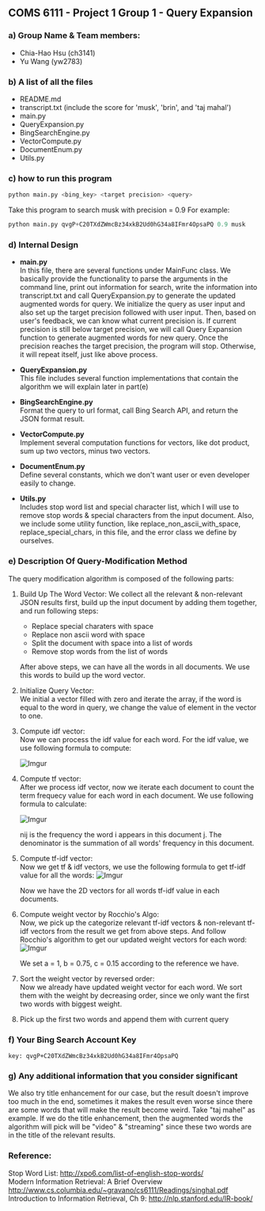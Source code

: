 
## COMS 6111 - Project 1 Group 1 - Query Expansion

### a) Group Name & Team members:
- Chia-Hao Hsu (ch3141)
- Yu Wang (yw2783)

### b) A list of all the files
- README.md
- transcript.txt (include the score for 'musk', 'brin', and 'taj mahal')
- main.py
- QueryExpansion.py
- BingSearchEngine.py
- VectorCompute.py
- DocumentEnum.py
- Utils.py

### c) how to run this program
```python
python main.py <bing_key> <target precision> <query>
```
  Take this program to search musk with precision = 0.9 For example:
```python
python main.py qvgP+C20TXdZWmcBz34xkB2Ud0hG34a8IFmr4OpsaPQ 0.9 musk
```
### d) Internal Design
- **main.py**<br>
    In this file, there are several functions under MainFunc class. We basically provide the functionality to parse the arguments in the       command line, print out information for search, write the information into transcript.txt and call QueryExpansion.py to generate the       updated augmented words for query. We initialize the query as user input and also set up the target precision followed with user         input. Then, based on user's feedback, we can know what current precision is. If current precision is still below target precision, we     will call Query Expansion function to generate augmented words for new query. Once the precision reaches the target precision, the         program will stop. Otherwise, it will repeat itself, just like above process.

- **QueryExpansion.py**<br>
    This file includes several function implementations that contain the algorithm we will explain later in part(e)

- **BingSearchEngine.py**<br>
    Format the query to url format, call Bing Search API, and return the JSON format result.

- **VectorCompute.py**<br>
    Implement several computation functions for vectors, like dot product, sum up two vectors, minus two vectors.

- **DocumentEnum.py**<br>
    Define several constants, which we don't want user or even developer easily to change.

- **Utils.py**<br>
    Includes stop word list and special character list, which I will use to remove stop words & special characters from the input document.     Also, we include some utility function, like replace_non_ascii_with_space, replace_special_chars, in this file, and the error class we     define by ourselves.

### e) Description Of Query-Modification Method

The query modification algorithm is composed of the following parts:

1. Build Up The Word Vector:
    We collect all the relevant & non-relevant JSON results first, build up the input document by adding them together, and run following     steps:<br>
      - Replace special charaters with space <br>
      - Replace non ascii word with space <br>
      - Split the document with space into a list of words <br>
      - Remove stop words from the list of words <br>
    
    After above steps, we can have all the words in all documents. We use this words to build up the word vector.

2. Initialize Query Vector:<br>
    We initial a vector filled with zero and iterate the array, if the word is equal to the word in query, we change the value of element     in the vector to one.

3. Compute idf vector:<br>
    Now we can process the idf value for each word. For the idf value, we use following formula to compute:

    ![Imgur](http://i.imgur.com/8iHR0jD.png)

4. Compute tf vector:<br>
    After we process idf vector, now we iterate each document to count the term frequecy value for each word in each document. We use         following formula to calculate:<br>
    
    ![Imgur](http://i.imgur.com/qW9T5mj.png)
    
    nij is the frequency the word i appears in this document j. The denominator is the summation of all words' frequency in this document.

5. Compute tf-idf vector:<br>
    Now we get tf & idf vectors, we use the following formula to get tf-idf value for all the words:
    ![Imgur](http://i.imgur.com/5R0qgOW.png)
    
    Now we have the 2D vectors for all words tf-idf value in each documents.

6. Compute weight vector by Rocchio's Algo:<br>
    Now, we pick up the categorize relevant tf-idf vectors & non-relevant tf-idf vectors from the result we get from above steps. And         follow Rocchio's algorithm to get our updated weight vectors for each word:
    ![Imgur](http://i.imgur.com/cjBfweI.png)
    
    We set a = 1, b = 0.75, c = 0.15 according to the reference we have.

7. Sort the weight vector by reversed order:<br>
   Now we already have updated weight vector for each word. We sort them with the weight by decreasing order, since we only want the first    two words with biggest weight.

8. Pick up the first two words and append them with current query<br>

### f) Your Bing Search Account Key
    key: qvgP+C20TXdZWmcBz34xkB2Ud0hG34a8IFmr4OpsaPQ
### g) Any additional information that you consider significant 
We also try title enhancement for our case, but the result doesn't improve too much in the end, sometimes it makes the result even worse since there are some words that will make the result become weird. Take "taj mahel" as example. If we do the title enhancement, then the augmented words the algorithm will pick will be "video" & "streaming" since these two words are in the title of the relevant results.

### Reference:
Stop Word List: http://xpo6.com/list-of-english-stop-words/ <br>
Modern Information Retrieval: A Brief Overview http://www.cs.columbia.edu/~gravano/cs6111/Readings/singhal.pdf <br>
Introduction to Information Retrieval, Ch 9: http://nlp.stanford.edu/IR-book/

